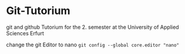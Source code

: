# Git-Tutorium
git and github Tutorium for the 2. semester at the University of Applied Sciences Erfurt


change the git Editor to nano
`git config --global core.editor "nano"`

